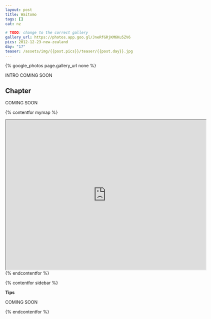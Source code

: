 ```yaml
---
layout: post
title: Waitomo
tags: []
cat: nz

# TODO: change to the correct gallery
gallery_url: https://photos.app.goo.gl/JneRfGRjKM6Ku5ZV6
pics: 2012-12-23-new-zealand
day: "17"
teaser: /assets/img/{{post.pics}}/teaser/{{post.day}}.jpg
---
```


{% google_photos page.gallery_url none %}

INTRO COMING SOON

## Chapter

COMING SOON


{% contentfor mymap %}
<iframe src="https://www.google.com/maps/d/embed?mid=1ij9ql4uupVF6PbCtz91_pseeUgg&ehbc=2E312F" width="640" height="480"></iframe>{% endcontentfor %}

{% contentfor sidebar %}

**Tips**  

COMING SOON

{% endcontentfor %}